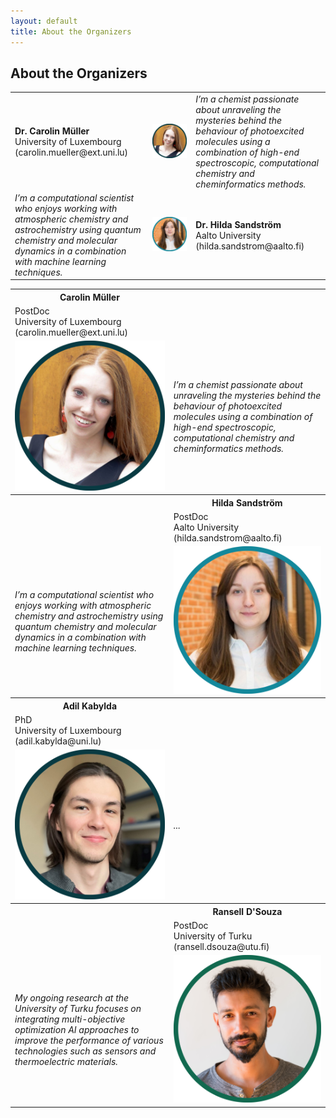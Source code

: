 ```yaml
---
layout: default
title: About the Organizers
---
```


## About the Organizers

<table>
<tr>
  <td width="80"> <b>Dr. Carolin Müller</b> <br> University of Luxembourg <br> (carolin.mueller@ext.uni.lu) </td>
  <td width="260"> 
    <img width=250 src='https://raw.githubusercontent.com/ESTML/ESTML.github.io/main/assets/img/carolin_mueller.png'> 
  </td>
  <td width="300"> <i> I’m a chemist passionate about unraveling the mysteries behind the behaviour of photoexcited molecules using a combination of high-end spectroscopic, computational chemistry and cheminformatics methods. </i> </td>
</tr>
<tr>
  <td width="300"> <i> I’m a computational scientist who enjoys working with atmospheric chemistry and astrochemistry using quantum chemistry and molecular dynamics in a combination with machine learning techniques.  </i> </td>
  <td width="260"> 
    <img width=250 src='https://raw.githubusercontent.com/ESTML/ESTML.github.io/main/assets/img/hilda_sandstroem.png'> 
  </td>
  <td width="300"> <b>Dr. Hilda Sandström</b> <br> Aalto University <br> (hilda.sandstrom@aalto.fi) </td>
</tr>
  <tr> </tr>
</tbale>


<table>
<tr>
  <th> Carolin Müller </th>
  <th>   </th>
</tr>
<tr>
  <td> PostDoc <br> University of Luxembourg <br> (carolin.mueller@ext.uni.lu) </td>
  <td>  </td>
</tr>
<tr>
  <td width="300"> 
    <img width=250 src='https://raw.githubusercontent.com/ESTML/ESTML.github.io/main/assets/img/carolin_mueller.png'> 
  </td>
  <td width="300"> <i> I’m a chemist passionate about unraveling the mysteries behind the behaviour of photoexcited molecules using a combination of high-end spectroscopic, computational chemistry and cheminformatics methods. </i> </td>
</tr>
  <tr> </tr>
<tr>
  <th>  </th>
  <th> Hilda Sandström </th>
</tr>
<tr>
  <td>  </td>
  <td> PostDoc <br> Aalto University <br> (hilda.sandstrom@aalto.fi) </td>
</tr>
<tr>
    <td width="300"> <i> I’m a computational scientist who enjoys working with atmospheric chemistry and astrochemistry using quantum chemistry and molecular dynamics in a combination with machine learning techniques. </i> </td>
  <td width="300"> 
    <img width=250 src='https://raw.githubusercontent.com/ESTML/ESTML.github.io/main/assets/img/hilda_sandstroem.png'> 
  </td>
</tr>
  <tr> </tr>
<tr>
  <th> Adil Kabylda </th>
  <th>   </th>
</tr>
<tr>
  <td> PhD <br> University of Luxembourg <br> (adil.kabylda@uni.lu) </td>
  <td>  </td>
</tr>
<tr>
  <td width="300"> 
    <img width=250 src='https://raw.githubusercontent.com/ESTML/ESTML.github.io/main/assets/img/adil_kabylda.png'> 
  </td>
  <td width="300"> <i> ... </i> </td>
</tr>
  <tr> </tr>
<tr>
  <th>  </th>
  <th> Ransell D'Souza </th>
</tr>
<tr>
  <td>  </td>
  <td> PostDoc <br> University of Turku <br> (ransell.dsouza@utu.fi) </td>
</tr>
<tr>
    <td width="300"> <i> My ongoing research at the University of Turku focuses on integrating multi-objective optimization AI approaches to improve the performance of various technologies such as sensors and thermoelectric materials. </i> </td>
  <td width="300"> 
    <img width=250 src='https://raw.githubusercontent.com/ESTML/ESTML.github.io/main/assets/img/ransell_dsouza.png'> 
  </td>
</tr>
</table>
